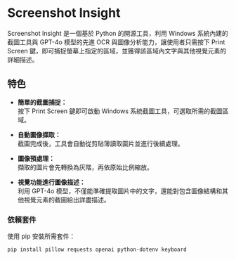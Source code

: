 # Screenshot Insight

Screenshot Insight 是一個基於 Python 的開源工具，利用 Windows 系統內建的截圖工具與 GPT-4o 模型的先進 OCR 與圖像分析能力，讓使用者只需按下 Print Screen 鍵，即可捕捉螢幕上指定的區域，並獲得該區域內文字與其他視覺元素的詳細描述。

## 特色

- **簡單的截圖捕捉：**  
  按下 Print Screen 鍵即可啟動 Windows 系統截圖工具，可選取所需的截圖區域。

- **自動圖像擷取：**  
  截圖完成後，工具會自動從剪貼簿讀取圖片並進行後續處理。

- **圖像預處理：**  
  擷取的圖片會先轉換為灰階，再依原始比例縮放。

- **視覺功能進行圖像描述：**  
  利用 GPT-4o 模型，不僅能準確提取圖片中的文字，還能對包含圖像結構和其他視覺元素的截圖給出詳盡描述。

### 依賴套件

使用 pip 安裝所需套件：

```sh
pip install pillow requests openai python-dotenv keyboard
